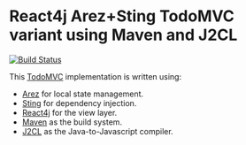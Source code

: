 # React4j Arez+Sting TodoMVC variant using Maven and J2CL

[![Build Status](https://api.travis-ci.com/react4j/react4j-todomvc.svg?branch=sting_maven_j2cl)](http://travis-ci.com/react4j/react4j-todomvc)

This [TodoMVC](http://todomvc.com/) implementation is written using:

* [Arez](https://arez.github.io) for local state management.
* [Sting](https://sting-ioc.github.io/) for dependency injection.
* [React4j](https://react4j.github.io) for the view layer.
* [Maven](https://maven.apache.org) as the build system.
* [J2CL](https://githum.com/google/j2cl) as the Java-to-Javascript compiler.
